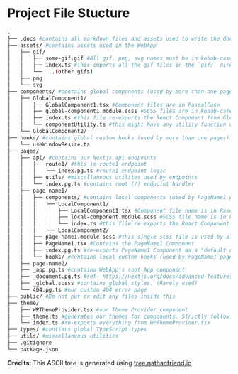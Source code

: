 # Project File Stucture

```sh
.
├── .docs #contains all markdown files and assets used to write the documentation files.
├── assets/ #contains assets used in the WebApp
│   ├── gif/
│   │   ├── some-gif.gif #All gif, png, svg names must be in kebab-case
│   │   ├── index.ts #This imports all the gif files in the `gif/` directory and exports them.
│   │   └── ...(other gifs)
│   ├── png
│   └── svg
├── components/ #contains global components (used by more than one pages)
│   ├── GlobalComponent1/
│   │   ├── GlobalComponent1.tsx #Component files are in PascalCase
│   │   ├── global-component1.module.scss #SCSS files are in kebab-case
│   │   ├── index.ts #this file re-exports the React Component from GlobalComponent1.tsx (along with any other accompanied exports)
│   │   └── componentUtility.ts #this might have any utility function used by the GlobalComponent1 React Component
│   └── GlobalComponent2/
├── hooks/ #contains global custom hooks (used by more than one pages)
│   └── useWindowResize.ts
├── pages/
│   ├── api/ #contains our Nextjs api endpoints
│   │   ├── route1/ #this is route1 endpoint
│   │   │   └── index.pg.ts #route1 endpoint logic
│   │   ├── utils/ #miscellaneous utilites used by endpoints
│   │   └── index.pg.ts #contains root (/) endpoint handler
│   ├── page-name1/
│   │   ├── components/ #contains local components (used by PageName1 page only)
│   │   │   ├── LocalComponent1/
│   │   │   │   ├── LocalComponent1.tsx #Component file name is in PascalCase
│   │   │   │   ├── local-component.module.scss #SCSS file name is in kebab-case
│   │   │   │   └── index.ts #this file re-exports the React Component from LocalComponent.tsx
│   │   │   └── LocalComponent2/
│   │   ├── page-name1.module.scss #this single scss file is used by all local components in the Page
│   │   ├── PageName1.tsx #Contains the PageName1 Component
│   │   ├── index.pg.ts #re-exports PageName1 Component as a "default export"
│   │   └── hooks/ #contains local custom hooks (used by PageName1 page only)
│   ├── page-name2/
│   ├── _app.pg.ts #contains WebApp's root App component
│   ├── _document.pg.ts #ref- https://nextjs.org/docs/advanced-features/custom-document
│   ├── _global.scsss #contains global styles. (Rarely used)
│   └── 404.pg.ts #our custom 404 error page
├── public/ #Do not put or edit any files inside this
├── theme/
│   ├── WPThemeProvider.tsx #our Theme Provider component
│   ├── theme.ts #generates our themes for components. Strictly follow STYLE-GUIDE.md when editing this.
│   └── index.ts #re-exports everything from WPThemeProvider.tsx
├── types/ #contians global TypeScript types
├── utils/ #miscellaneous utilities
├── .gitignore
└── package.json
```

**Credits**: This ASCII tree is generated using [tree.nathanfriend.io](<https://tree.nathanfriend.io/?s=(%27options!(%27fancy!true~fullPath!false~trailingSlash!true~rootDot!true)~source!(%27source!%27.doc37all%20markdowKfile3and%20%7Fto%20writ8th8%7CatioKfiles.QassetsB7%7FiKth8WebAppVgif*6some-gif.gif%20%23All%20gif%2C%20png%2C%20svg%20name3musMb8%25%3FFThi3import3all%20th8gifZile3iKth8%60gif%2F%60%20directory%20and%20%3C3them.%20*6...%7Botheqgifs%7D*png*svgQc5sB7gH%20c5%26GHC51*6GHC51%2BC5Zile3ar8%5EgH-c51XSCSSZile3ar8%25%3FFJGHC51.tsx%20%7Balong%20with%20any%20otheqaccompanied%20%3Cs%7D*6c5UtilityFthi3mighMhav8any%20utilityZunctioK9th8GHC51%20ReacMC5%20*GHC52%2FQhooksB7gH%3E%26useWindowResize.tsQpages*apiB7ouqNextj3api%3BtsV6route1B%23thi3i3route1%3BtV66%3F.pgFroute1%3BMlogic*6%24e39endpoints*6%3F.pg.t37rooM%7B%2F%7D%3BMhandler*%401*%20c5sB7local%20c5%3DV6%5B1*66%5B1%2BC5Zil8nam8i3%5E6local-c5XSCSSZil8nam8i3%256%3FFJ%5B.tsx*6%5B2%2F*%20%401Xthi3singl8scs3fil8i39all%20local%20c53iKth8Page*%20PageName1%2BContain3th8OC5*%20%3F.pgFre-%3C3OC5%20a3a%20%5C%27defaulM%3C%5C%27*%20hooksB7local%3E%3D*%402%2F*_app.pg.t37WebApp%223rooMApp%20c5*_%7C.pgFref-%20https%3A%2F%2Fnextjs.org%2Fdocs%2Fadvanced-features%2Fcustom-%7C*_gH.scss37gH%20styles.%20%7BRarely%20used%7D*404.pgFouqcustom%20404%20erroqpageQpublicB%23Do%20noMpuMoqediManyZile3insid8thisQtheme*%5D%2BouqThem8Provideqc5*themeFgenerate3ouqtheme3foqc5s.%20StrictlyZollow%20STYLE-GUIDE.md%20wheKediting%20this.*%3FFre-%3C3everythingZrom%20%5D.tsxQtypesB%23contian3gH%20TypeScripMtypesQ%24iesQ.gitignoreQpackage.json%27)~version!%271%27)*Q63s%205omponent6%20%207%23contain38e%209used%20by%20B%2F%20F.t3%23HlobalJthi3fil8re-%3C3th8ReacMC5Zrom%20Kn%20Mt%20OPageName1%20Q%5CnV%5C%5C*X.module.scs3%23Z%20fqr%20%24utilsB%23miscellaneou3utilit%25iKkebab-case*6%263%7B9mor8thaKon8pages%7DV%2B.tsx%20%23%3B%20endpoin%3Cexport%3D3%7B9Opag8only%7D%3E%20custom%20hook%3Findex%40page-name%5BLocalC5%5DWPThemeProvider%5EiKPascalCase*6%7Cdocument%7Fasset3used%20%01%7F%7C%5E%5D%5B%40%3F%3E%3D%3C%3B%2B%26%25%24qZXVQOMKJHFB987653*>)
